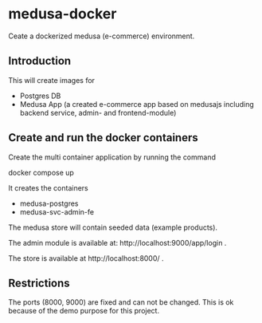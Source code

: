 # medusa-docker
Ceate a dockerized medusa (e-commerce) environment.

## Introduction

This will create images for

- Postgres DB
- Medusa App (a created e-commerce app based on medusajs including backend service, admin- and frontend-module)

## Create and run the docker containers

Create the multi container application by running the command

 docker compose up

It creates the containers 

- medusa-postgres
- medusa-svc-admin-fe

The medusa store will contain seeded data (example products).

The admin module is available at: http://localhost:9000/app/login .

The store is available at http://localhost:8000/ .

## Restrictions

The ports (8000, 9000) are fixed and can not be changed. This is ok because of the demo purpose for this project.
